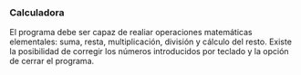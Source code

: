 ### Calculadora

El programa debe ser capaz de realiar operaciones matemáticas elementales: suma, resta, multiplicación, división y cálculo del resto.
Existe la posibilidad de corregir los números introducidos por teclado y la opción de cerrar el programa.